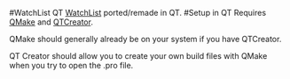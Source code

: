 #WatchList QT
[WatchList](https://github.com/tapscodes/WatchList) ported/remade in QT.
#Setup in QT
Requires [QMake](https://doc.qt.io/qt-6/qmake-manual.html) and [QTCreator](https://www.qt.io/download-qt-installer).

QMake should generally already be on your system if you have QTCreator.

QT Creator should allow you to create your own build files with QMake when you try to open the .pro file.

